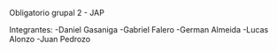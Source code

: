 Obligatorio grupal 2 - JAP

Integrantes:
    -Daniel Gasaniga
    -Gabriel Falero
    -German Almeida
    -Lucas Alonzo
    -Juan Pedrozo
